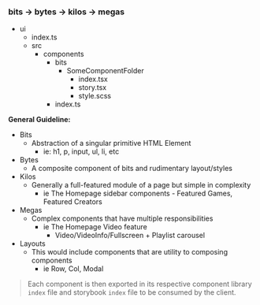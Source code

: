 ### bits → bytes → kilos → megas

- ui
    - index.ts
    - src
        - components
            - bits
                - SomeComponentFolder
                    - index.tsx
                    - story.tsx
                    - style.scss
            - index.ts


**General Guideline:**

- Bits
    - Abstraction of a singular primitive HTML Element
        - ie: h1, p, input, ul, li, etc
- Bytes
    - A composite component of bits and rudimentary layout/styles
- Kilos
    - Generally a full-featured module of a page but simple in complexity
        - ie The Homepage sidebar components - Featured Games, Featured Creators
- Megas
    - Complex components that have multiple responsibilities
        - ie The Homepage Video feature
            - Video/VideoInfo/Fullscreen + Playlist carousel
- Layouts
    - This would include components that are utility to composing components
        - ie Row, Col, Modal

> Each component is then exported in its respective component library `index` file and storybook `index` file to be consumed by the client.

